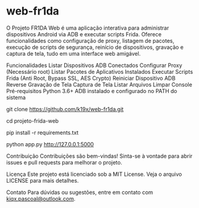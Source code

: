 # web-fr1da
O Projeto FR1DA Web é uma aplicação interativa para administrar dispositivos Android via ADB e executar scripts Frida. Oferece funcionalidades como configuração de proxy, listagem de pacotes, execução de scripts de segurança, reinício de dispositivos, gravação e captura de tela, tudo em uma interface web amigável.

Funcionalidades
Listar Dispositivos ADB Conectados
Configurar Proxy (Necessário root)
Listar Pacotes de Aplicativos Instalados
Executar Scripts Frida (Anti Root, Bypass SSL, AES Crypto)
Reiniciar Dispositivo
ADB Reverse
Gravação de Tela
Captura de Tela
Listar Arquivos
Limpar Console
Pré-requisitos
Python 3.6+
ADB instalado e configurado no PATH do sistema

git clone https://github.com/k19x/web-fr1da.git

cd projeto-frida-web

pip install -r requirements.txt

python app.py
http://127.0.0.1:5000

Contribuição
Contribuições são bem-vindas! Sinta-se à vontade para abrir issues e pull requests para melhorar o projeto.

Licença
Este projeto está licenciado sob a MIT License. Veja o arquivo LICENSE para mais detalhes.

Contato
Para dúvidas ou sugestões, entre em contato com kiqx.pascoal@outlook.com.
